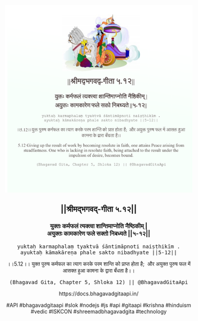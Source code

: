 <img src="../../asset/BG_5_12.png"/>
<center><h2>||श्रीमद्‍भगवद्‍-गीता ५.१२||</h2>
<h3>युक्तः कर्मफलं त्यक्त्वा शान्तिमाप्नोति नैष्ठिकीम् |<br/>अयुक्तः कामकारेण फले सक्तो निबध्यते ||५-१२||</h3>
<pre>yuktaḥ karmaphalaṃ tyaktvā śāntimāpnoti naiṣṭhikīm .<br/>ayuktaḥ kāmakāreṇa phale sakto nibadhyate ||5-12||</pre>
<p>।।5.12।। युक्त पुरुष कर्मफल का त्याग करके परम शान्ति को प्राप्त होता है;  और अयुक्त पुरुष फल में आसक्त हुआ कामना के द्वारा बँधता है।।</p>
<pre>(Bhagavad Gita, Chapter 5, Shloka 12) || @BhagavadGitaApi</pre><p>https://docs.bhagavadgitaapi.in/</p><p>#API #bhagavadgitaapi #slok #nodejs #js #api #gitaapi #krishna #hinduism #vedic #ISKCON #shreemadbhagavadgita #technology</p></center>
